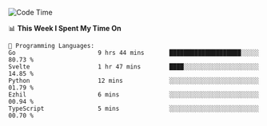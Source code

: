 <!--START_SECTION:waka-->
![Code Time](http://img.shields.io/badge/Code%20Time-953%20hrs%2048%20mins-blue)

📊 **This Week I Spent My Time On** 

```text
💬 Programming Languages: 
Go                       9 hrs 44 mins       ████████████████████░░░░░   80.73 % 
Svelte                   1 hr 47 mins        ████░░░░░░░░░░░░░░░░░░░░░   14.85 % 
Python                   12 mins             ░░░░░░░░░░░░░░░░░░░░░░░░░   01.79 % 
Ezhil                    6 mins              ░░░░░░░░░░░░░░░░░░░░░░░░░   00.94 % 
TypeScript               5 mins              ░░░░░░░░░░░░░░░░░░░░░░░░░   00.70 % 
```


<!--END_SECTION:waka-->